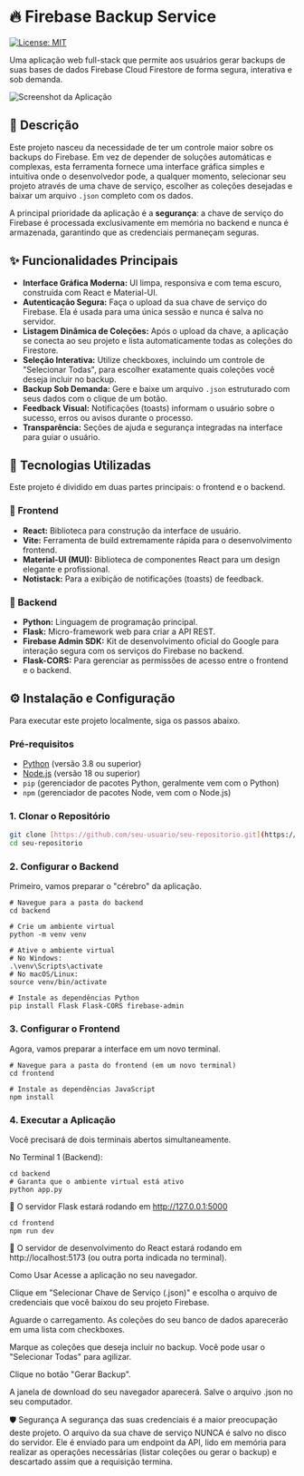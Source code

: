 # 🔥 Firebase Backup Service

[![License: MIT](https://img.shields.io/badge/License-MIT-yellow.svg)](https://opensource.org/licenses/MIT)

Uma aplicação web full-stack que permite aos usuários gerar backups de suas bases de dados Firebase Cloud Firestore de forma segura, interativa e sob demanda.

![Screenshot da Aplicação](https://i.imgur.com/a159ad.png)

## 📜 Descrição

Este projeto nasceu da necessidade de ter um controle maior sobre os backups do Firebase. Em vez de depender de soluções automáticas e complexas, esta ferramenta fornece uma interface gráfica simples e intuitiva onde o desenvolvedor pode, a qualquer momento, selecionar seu projeto através de uma chave de serviço, escolher as coleções desejadas e baixar um arquivo `.json` completo com os dados.

A principal prioridade da aplicação é a **segurança**: a chave de serviço do Firebase é processada exclusivamente em memória no backend e nunca é armazenada, garantindo que as credenciais permaneçam seguras.

## ✨ Funcionalidades Principais

* **Interface Gráfica Moderna:** UI limpa, responsiva e com tema escuro, construída com React e Material-UI.
* **Autenticação Segura:** Faça o upload da sua chave de serviço do Firebase. Ela é usada para uma única sessão e nunca é salva no servidor.
* **Listagem Dinâmica de Coleções:** Após o upload da chave, a aplicação se conecta ao seu projeto e lista automaticamente todas as coleções do Firestore.
* **Seleção Interativa:** Utilize checkboxes, incluindo um controle de "Selecionar Todas", para escolher exatamente quais coleções você deseja incluir no backup.
* **Backup Sob Demanda:** Gere e baixe um arquivo `.json` estruturado com seus dados com o clique de um botão.
* **Feedback Visual:** Notificações (toasts) informam o usuário sobre o sucesso, erros ou avisos durante o processo.
* **Transparência:** Seções de ajuda e segurança integradas na interface para guiar o usuário.

## 🚀 Tecnologias Utilizadas

Este projeto é dividido em duas partes principais: o frontend e o backend.

### 🎨 Frontend
* **React:** Biblioteca para construção da interface de usuário.
* **Vite:** Ferramenta de build extremamente rápida para o desenvolvimento frontend.
* **Material-UI (MUI):** Biblioteca de componentes React para um design elegante e profissional.
* **Notistack:** Para a exibição de notificações (toasts) de feedback.

### 🐍 Backend
* **Python:** Linguagem de programação principal.
* **Flask:** Micro-framework web para criar a API REST.
* **Firebase Admin SDK:** Kit de desenvolvimento oficial do Google para interação segura com os serviços do Firebase no backend.
* **Flask-CORS:** Para gerenciar as permissões de acesso entre o frontend e o backend.

## ⚙️ Instalação e Configuração

Para executar este projeto localmente, siga os passos abaixo.

### Pré-requisitos
* [Python](https://www.python.org/downloads/) (versão 3.8 ou superior)
* [Node.js](https://nodejs.org/en/) (versão 18 ou superior)
* `pip` (gerenciador de pacotes Python, geralmente vem com o Python)
* `npm` (gerenciador de pacotes Node, vem com o Node.js)

### 1. Clonar o Repositório
```bash
git clone [https://github.com/seu-usuario/seu-repositorio.git](https://github.com/seu-usuario/seu-repositorio.git)
cd seu-repositorio
```

### 2. Configurar o Backend

Primeiro, vamos preparar o "cérebro" da aplicação.

```
# Navegue para a pasta do backend
cd backend

# Crie um ambiente virtual
python -m venv venv

# Ative o ambiente virtual
# No Windows:
.\venv\Scripts\activate
# No macOS/Linux:
source venv/bin/activate

# Instale as dependências Python
pip install Flask Flask-CORS firebase-admin
```

### 3. Configurar o Frontend

Agora, vamos preparar a interface em um novo terminal.

```
# Navegue para a pasta do frontend (em um novo terminal)
cd frontend

# Instale as dependências JavaScript
npm install
```

### 4. Executar a Aplicação

Você precisará de dois terminais abertos simultaneamente.

No Terminal 1 (Backend):

```
cd backend
# Garanta que o ambiente virtual está ativo
python app.py
```

🚀 O servidor Flask estará rodando em http://127.0.0.1:5000

```
cd frontend
npm run dev
```

🎨 O servidor de desenvolvimento do React estará rodando em http://localhost:5173 (ou outra porta indicada no terminal).

Como Usar
Acesse a aplicação no seu navegador.

Clique em "Selecionar Chave de Serviço (.json)" e escolha o arquivo de credenciais que você baixou do seu projeto Firebase.

Aguarde o carregamento. As coleções do seu banco de dados aparecerão em uma lista com checkboxes.

Marque as coleções que deseja incluir no backup. Você pode usar o "Selecionar Todas" para agilizar.

Clique no botão "Gerar Backup".

A janela de download do seu navegador aparecerá. Salve o arquivo .json no seu computador.

🛡️ Segurança
A segurança das suas credenciais é a maior preocupação deste projeto. O arquivo da sua chave de serviço NUNCA é salvo no disco do servidor. Ele é enviado para um endpoint da API, lido em memória para realizar as operações necessárias (listar coleções ou gerar o backup) e descartado assim que a requisição termina.